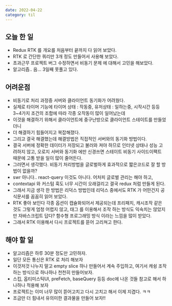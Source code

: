 ```yaml
---
date: 2022-04-22
category: til
---
```


## 오늘 한 일

- Redux RTK 를 개요를 처음부터 끝까지 다 읽어 보았다.
- RTK 로 간단한 쿼리만 3개 정도 만들어서 사용해 보았다.
- 초과근무 프로젝트 버그 수정하면서 비동기 문제 에 대해서 고민을 해보았다.
- 알고리즘.. 음... 3일째 못풀고 있다.

## 어려운점

- 비동기로 처리 과정중 서버와 클라이언트 동기화가 어려웠다.
- 실제로 타이머 기능에 타이머 상태 : 작동중, 유저상태 : 일하는중, 시작시간 등등 3~4가지 조건의 조합에 따라 각종 오작동이 많이 일어났는데
- 이것을 해결하기 위해서 클라이언트에 중구난방으로 클라이언트 스테이트를 만들었더니
- 더 해결하기 힘들어지고 복잡해졌다.
- 그리고 결국 해결했는데 해결방법은 직접적인 서버와의 동기화 방법이다.
- 결국 서버에 정확한 데이터가 저장되고 불러와 져야 하므로 인터넷 상태나 성능 고려하지 않고, 오로지 서버와 동기화 에만 신경쓰면 스테이트 비동기 사이드이팩트 때문에 고통 받을 일이 많이 줄어든다.
- 그러면서 생각했다. 비동기 처리방법을 글로벌하게 효과적으로 짧은코드로 잘 할 방법이 없을까?
- swr 아니다.. react-query 이것도 아니다. 어처피 글로벌 관리는 해야 하고,
- contextapi 와 커스텀 훅도 너무 시간이 오래걸리고 결국 redux 처럼 만들게 된다.
- 그래서 지금 생각 한 방법은 리덕스 방법인데 리덕스 중에서도 RTK 가 어떤건지 공식문서를 꼼꼼히 읽어 보았다.
- RTK 좋아 보인다 각종 옵션이 캡슐화되어서 제공되는데 프리패치, 캐시조작 같은 것도 그렇게 엄청 어렵지 않고, 태그 를 이용해서 조작 하는 방식도 익숙치는 않았지만 자바스크립트 답다? 함수형 프로그래밍 방식 이라는 느낌을 많이 받았다.
- 그래서 RTK 이용해서 다시 프로젝트를 뜯어 고리쳐고 한다.

## 해야 할 일

- 알고리즘은 하루 30분 정도만 고민하자.
- 일단 모든 통신은 RTK 로 처리 해보자
- 이것저것 나누지 말고 empty slice 하나 만들어서 계속 주입하고, 여기서 캐슁 조작하는 방식으로 하나하나 천천히 만들어보자.
- 스킵, 옵티미스틱UI, preFetch, baseQuery 등등 doc에 나온 것들 참고로 해서 하나하나 적용해 보자
- 프로젝트는 이미 너무 많이 뜯어고치고 다시 고치고 해서 이제 지겹다. ㅋㅋ
- 조금만 더 힘내서 유의미한 결과물을 만들어 보자!!
